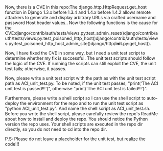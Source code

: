 Now, there is a CVE in this repo:The django.http.HttpRequest.get_host function in Django 1.3.x before 1.3.4 and 1.4.x before 1.4.2 allows remote attackers to generate and display arbitrary URLs via crafted username and password Host header values..
Now the following functions is the cause for the CVE:django/contrib/auth/tests/views.py:test_admin_reset()django/contrib/auth/tests/views.py:test_poisoned_http_host()django/contrib/auth/tests/views.py:test_poisoned_http_host_admin_site()django/http/__init__.py:get_host().

Now, I have fixed the CVE in some way, but I need a unit test script to determine whether my fix is successful.
The unit test scripts should follow the logic of the CVE. If running the scripts can still exploit the CVE, the unit test fails; otherwise, it passes.

Now, please write a unit test script with the path as with the unit test script path as ACI_unit_test.py.
To be noted, if the unit test passes, "print('The ACI unit test is passed!!!')", otherwise "print('The ACI unit test is failed!!!')".

Furthermore, please write a shell script so I can use the shell script to auto-deploy the environment for the repo and to run the unit test script as "python ACI_unit_test.py". And name the shell script as ACI_unit_test.sh.
Before you write the shell script, please carefully review the repo's ReadMe about how to install and deploy the repo. You should notice the Python version the repo uses.
Your shell scripts are executed in the repo dir directly, so you do not need to cd into the repo dir.

P.S: Please do not leave a placeholder for the unit test, but realize the code!!!